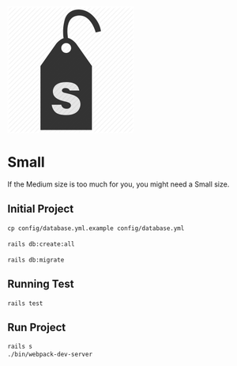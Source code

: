 <img src="https://raw.githubusercontent.com/poshboytl/tuchuang/master/s-size.png" width="256">

# Small

If the Medium size is too much for you, you might need a Small size.

## Initial Project

```shell
cp config/database.yml.example config/database.yml

rails db:create:all

rails db:migrate
```

## Running Test

```shell
rails test
```

## Run Project

```shell
rails s
./bin/webpack-dev-server
```
